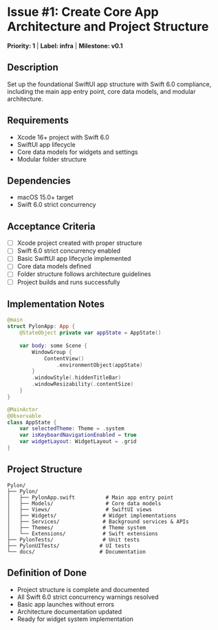 # Issue #1: Create Core App Architecture and Project Structure

**Priority: 1** | **Label: infra** | **Milestone: v0.1**

## Description
Set up the foundational SwiftUI app structure with Swift 6.0 compliance, including the main app entry point, core data models, and modular architecture.

## Requirements
- Xcode 16+ project with Swift 6.0
- SwiftUI app lifecycle
- Core data models for widgets and settings
- Modular folder structure

## Dependencies
- macOS 15.0+ target
- Swift 6.0 strict concurrency

## Acceptance Criteria
- [ ] Xcode project created with proper structure
- [ ] Swift 6.0 strict concurrency enabled
- [ ] Basic SwiftUI app lifecycle implemented
- [ ] Core data models defined
- [ ] Folder structure follows architecture guidelines
- [ ] Project builds and runs successfully

## Implementation Notes
```swift
@main
struct PylonApp: App {
    @StateObject private var appState = AppState()
    
    var body: some Scene {
        WindowGroup {
            ContentView()
                .environmentObject(appState)
        }
        .windowStyle(.hiddenTitleBar)
        .windowResizability(.contentSize)
    }
}

@MainActor
@Observable
class AppState {
    var selectedTheme: Theme = .system
    var isKeyboardNavigationEnabled = true
    var widgetLayout: WidgetLayout = .grid
}
```

## Project Structure
```
Pylon/
├── Pylon/
│   ├── PylonApp.swift          # Main app entry point
│   ├── Models/                 # Core data models
│   ├── Views/                  # SwiftUI views
│   ├── Widgets/               # Widget implementations
│   ├── Services/              # Background services & APIs
│   ├── Themes/                # Theme system
│   └── Extensions/            # Swift extensions
├── PylonTests/                # Unit tests
├── PylonUITests/             # UI tests
└── docs/                     # Documentation
```

## Definition of Done
- Project structure is complete and documented
- All Swift 6.0 strict concurrency warnings resolved
- Basic app launches without errors
- Architecture documentation updated
- Ready for widget system implementation